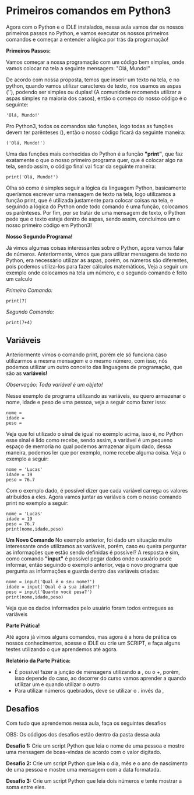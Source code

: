 # Primeiros comandos em Python3

Agora com o Python e o IDLE instalados, nessa aula vamos dar os nossos primeiros passos no Python, e vamos executar os nossos primeiros comandos e começar a entender a lógica por trás da programação!

**Primeiros Passos:**

Vamos começar a nossa programação com um código bem simples, onde vamos colocar na tela a seguinte mensagem: "Olá, Mundo!"

De acordo com nossa proposta, temos que inserir um texto na tela, e no python, quando vamos utilizar caracteres de texto, nos usamos as aspas (''), podendo ser simples ou duplas! (A comunidade recomenda utilizar a aspas simples na maioria dos casos), então o começo do nosso código é o seguinte:

    'Olá, Mundo!'

Pro Python3, todos os comandos são funções, logo todas as funções devem ter parênteses (), então o nosso código ficará da seguinte maneira:

    ('Olá, Mundo!')

Uma das funções mais conhecidas do Python é a função **"print"**, que faz exatamente o que o nosso primeiro programa quer, que é colocar algo na tela, sendo assim, o código final vai ficar da seguinte maneira:

    print('Olá, Mundo!')

Olha só como é simples seguir a lógica da linguagem Python, basicamente queríamos escrever uma mensagem de texto na tela, logo utilizamos a função print, que é utilizada justamente para colocar coisas na tela, e seguindo a lógica do Python onde todo comando é uma função, colocamos os parênteses. Por fim, por se tratar de uma mensagem de texto, o Python pede que o texto esteja dentro de aspas, sendo assim, concluímos um o nosso primeiro código em Python3! 

**Nosso Segundo Programa!**

Já vimos algumas coisas interessantes sobre o Python, agora vamos falar de números. Anteriormente, vimos que para utilizar mensagens de texto no Python, era necessário utilizar as aspas, porém, os números são diferentes, pois podemos utiliza-los  para fazer cálculos matemáticos, Veja a seguir um exemplo onde colocamos na tela um número, e o segundo comando é feito um calculo

*Primeiro Comando:*

    print(7)

*Segundo Comando:*

    print(7+4)

## Variáveis

Anteriormente vimos o comando print, porém ele só funciona caso utilizarmos a mesma mensagem e o mesmo número, com isso, nós podemos utilizar um outro conceito das linguagens de programação, que são as **variáveis!**

*Observação: Toda variável é um objeto!*

Nesse exemplo de programa utilizando as variáveis, eu quero armazenar o nome, idade e peso de uma pessoa, veja a seguir como fazer isso:

    nome =
    idade =
    peso =

Veja que foi utilizado o sinal de igual no exemplo acima, isso é, no Python esse sinal é lido como recebe, sendo assim, a variável é um pequeno espaço de memoria no qual podemos armazenar algum dado, dessa maneira, podemos ler que por exemplo, nome recebe alguma coisa. Veja o exemplo a seguir:

    nome = 'Lucas'
    idade = 19
    peso = 76.7

Com o exemplo dado, é possível dizer que cada variável carrega os valores atribuídos a eles. Agora vamos juntar as variáveis com o nosso comando print no exemplo a seguir:

    nome = 'Lucas'
    idade = 19
    peso = 76.7
    print(nome,idade,peso)

**Um Novo Comando**
No exemplo anterior, foi dado um situação muito interessante onde utilizamos as variáveis, porém, caso eu queira perguntar as informações que estão sendo definidas é possível? A resposta é sim, como comando **"input"** é possível pegar dados onde o usuário pode informar, então seguindo o exemplo anterior, veja o novo programa que pergunta as informações e guarda dentro das variáveis criadas:

    nome = input('Qual é o seu nome?')
    idade = input('Qual é a sua idade?')
    peso = input('Quanto você pesa?')
    print(nome,idade,peso)

Veja que os dados informados pelo usuário foram todos entregues as variáveis

**Parte Prática!**

Até agora já vimos alguns comandos, mas agora é a hora de prática os nossos conhecimentos, acesse o IDLE ou crie um SCRIPT, e faça alguns testes utilizando o que aprendemos até agora.

**Relatório da Parte Prática:**

- É possível fazer a junção de mensagens utilizando a , ou o +, porém, isso depende do caso, ao decorrer do curso vamos aprender a quando utilizar um e quando utilizar o outro
- Para utilizar números quebrados, deve se utilizar o . invés da , 

## Desafios

Com tudo que aprendemos nessa aula, faça os seguintes desafios

OBS: Os códigos dos desafios estão dentro da pasta dessa aula

**Desafio 1:** Crie  um script Python que leia o nome de uma pessoa e mostre uma mensagem de boas-vindas de acordo com o valor digitado.

**Desafio 2:** Crie um script Python que leia o dia, mês e o ano de nascimento de uma pessoa e mostre uma mensagem com a data formatada.

**Desafio 3:** Crie um script Python que leia dois números e tente mostrar a soma entre eles.